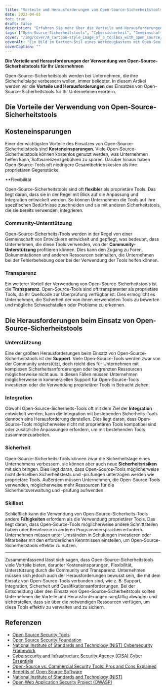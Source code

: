 ```yaml
---
title: "Vorteile und Herausforderungen von Open-Source-Sicherheitstools für Unternehmen"
date: 2023-04-05
toc: true
draft: false
description: "Erfahren Sie mehr über die Vorteile und Herausforderungen des Einsatzes von Open-Source-Sicherheitstools zur Verbesserung der Sicherheitslage Ihres Unternehmens."
tags: ["Open-Source-Sicherheitstools", "Cybersicherheit", "Gemeinschaftsunterstützung", "Transparenz", "Kosteneinsparungen", "Flexibilität", "proprietäre Tools", "Sicherheitsrisiken", "Kompetenzbereich", "Software-Lizenzgebühren", "Gesamtbetriebskosten", "kommerzielle Unterstützung", "Programmiersprachen", "Integration", "Sicherheitsprüfung", "Rechnungsprüfung", "NIST", "CISA", "OWASP", "Nationales Institut für Normen und Technologie"]
cover: "/img/cover/A_cartoon-style_image_of_a_toolbox_with_open_source_logos.png"
coverAlt: "Ein Bild im Cartoon-Stil eines Werkzeugkastens mit Open-Source-Logos auf jedem Werkzeug, zusammen mit einem Schild mit einem Schloss in der Mitte, um Cybersicherheit zu repräsentieren, alles auf einem Hintergrund mit Binärcode."
coverCaption: ""
---
```


**Die Vorteile und Herausforderungen der Verwendung von Open-Source-Sicherheitstools für Ihr Unternehmen**

Open-Source-Sicherheitstools werden bei Unternehmen, die ihre Sicherheitslage verbessern wollen, immer beliebter. In diesem Artikel werden wir die **Vorteile und Herausforderungen** des Einsatzes von Open-Source-Sicherheitstools für Ihr Unternehmen erörtern.

## Die Vorteile der Verwendung von Open-Source-Sicherheitstools

## Kosteneinsparungen

Einer der wichtigsten Vorteile des Einsatzes von Open-Source-Sicherheitstools sind **Kosteneinsparungen**. Viele Open-Source-Sicherheitstools können kostenlos genutzt werden, was Unternehmen helfen kann, Softwarelizenzgebühren zu sparen. Darüber hinaus haben Open-Source-Tools oft niedrigere Gesamtbetriebskosten als ihre proprietären Gegenstücke.

**Flexibilität

Open-Source-Sicherheitstools sind oft **flexibler** als proprietäre Tools. Das liegt daran, dass sie in der Regel mit Blick auf die Anpassung und Integration entwickelt werden. So können Unternehmen die Tools auf ihre spezifischen Bedürfnisse zuschneiden und sie mit anderen Sicherheitstools, die sie bereits verwenden, integrieren.

### Community-Unterstützung

Open-Source-Sicherheits-Tools werden in der Regel von einer Gemeinschaft von Entwicklern entwickelt und gepflegt, was bedeutet, dass Unternehmen, die diese Tools verwenden, von der **Community-Unterstützung** profitieren können. Dies kann den Zugang zu Foren, Dokumentationen und anderen Ressourcen beinhalten, die Unternehmen bei der Fehlerbehebung oder bei der Verwendung der Tools helfen können.

### Transparenz

Ein weiterer Vorteil der Verwendung von Open-Source-Sicherheitstools ist die **Transparenz**. Open-Source-Tools sind oft transparenter als proprietäre Tools, da ihr Quellcode zur Überprüfung verfügbar ist. Dies ermöglicht es Unternehmen, die Sicherheit der von ihnen verwendeten Tools zu bewerten und mögliche Schwachstellen oder Probleme zu erkennen.

## Die Herausforderungen beim Einsatz von Open-Source-Sicherheitstools

### Unterstützung

Eine der größten Herausforderungen beim Einsatz von Open-Source-Sicherheitstools ist der **Support**. Viele Open-Source-Tools werden zwar von der Community unterstützt, doch reicht dies für Unternehmen mit komplexen Sicherheitsanforderungen oder begrenzten Ressourcen möglicherweise nicht aus. In diesen Fällen müssen Unternehmen möglicherweise in kommerziellen Support für Open-Source-Tools investieren oder die Verwendung proprietärer Tools in Betracht ziehen.

### Integration

Obwohl Open-Source-Sicherheits-Tools oft mit dem Ziel der **Integration** entwickelt werden, kann die Integration mit bestehenden Sicherheits-Tools dennoch eine Herausforderung darstellen. Dies liegt daran, dass Open-Source-Tools möglicherweise nicht mit proprietären Tools kompatibel sind oder zusätzliche Anpassungen erfordern, um mit bestehenden Tools zusammenzuarbeiten.

### Sicherheit

Open-Source-Sicherheits-Tools können zwar die Sicherheitslage eines Unternehmens verbessern, sie können aber auch neue **Sicherheitsrisiken** mit sich bringen. Dies liegt daran, dass Open-Source-Tools möglicherweise nicht denselben Sicherheitstests und -prüfungen unterzogen werden wie proprietäre Tools. Außerdem müssen Unternehmen, die Open-Source-Tools verwenden, möglicherweise mehr Ressourcen für die Sicherheitsverwaltung und -prüfung aufwenden.

### Skillset

Schließlich kann die Verwendung von Open-Source-Sicherheits-Tools andere **Fähigkeiten** erfordern als die Verwendung proprietärer Tools. Das liegt daran, dass Open-Source-Tools möglicherweise andere Schnittstellen haben oder Kenntnisse in anderen Programmiersprachen erfordern. Unternehmen müssen unter Umständen in Schulungen investieren oder Mitarbeiter mit den erforderlichen Kenntnissen einstellen, um Open-Source-Sicherheitstools effektiv zu nutzen.

______

Zusammenfassend lässt sich sagen, dass Open-Source-Sicherheitstools viele Vorteile bieten, darunter Kosteneinsparungen, Flexibilität, Unterstützung durch die Community und Transparenz. Unternehmen müssen sich jedoch auch der Herausforderungen bewusst sein, die mit dem Einsatz von Open-Source-Tools verbunden sind, wie z. B. Support, Integration, Sicherheit und Qualifikationsanforderungen. Bei der Entscheidung über den Einsatz von Open-Source-Sicherheitstools sollten Unternehmen die Vorteile und Herausforderungen sorgfältig abwägen und sicherstellen, dass sie über die notwendigen Ressourcen verfügen, um diese Tools effektiv zu verwalten und zu sichern.

## Referenzen

- [Open Source Security Tools](https://opensource.com/tags/security)
- [Open Source Security Foundation](https://openSSF.org/)
- [National Institute of Standards and Technology (NIST) Cybersecurity Framework](https://www.nist.gov/cyberframework)
- [Cybersecurity and Infrastructure Security Agency (CISA) Cyber Essentials](https://www.cisa.gov/cyber-essentials)
- [Open-Source vs. Commercial Security Tools: Pros and Cons Explained](https://simeononsecurity.ch/articles/the-advantages-and-disadvantages-of-using-open-source-software-vs.-commercial-security-tools/)
- [Benefits of Open Source Software](https://opensource.com/resources/what-open-source)
- [National Institute of Standards and Technology (NIST)](https://www.nist.gov/)
- [Open Web Application Security Project (OWASP)](https://owasp.org/)



